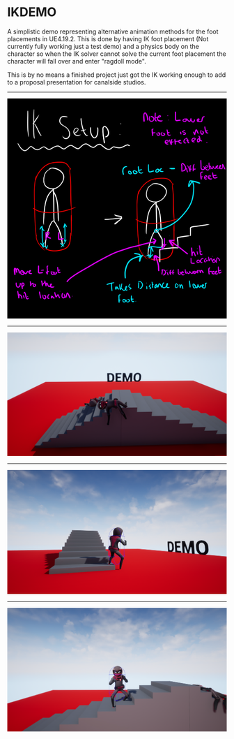 # IKDEMO

A simplistic demo representing alternative animation methods for the foot placements in UE4.19.2.
This is done by having IK foot placement (Not currently fully working just a test demo) and a physics body on the
character so when the IK solver cannot solve the current foot placement the character will fall over and enter "ragdoll mode".

This is by no means a finished project just got the IK working enough to add to a proposal presentation for canalside studios.

----------------------------------------------------------------------------------

![logo](Images/TechnicalExplanation.png)

----------------------------------------------------------------------------------

![logo](Images/Radgoll.png)

----------------------------------------------------------------------------------

![logo](Images/IKExample1.png)

----------------------------------------------------------------------------------

![logo](Images/IKExample2.png)


